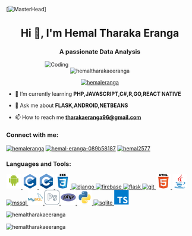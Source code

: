 [![MasterHead](https://i2.wp.com/mir-s3-cdn-cf.behance.net/project_modules/fs/81bb4b165684019.640b6038d133e.gif)]
<h1 align="center">Hi 👋, I'm Hemal Tharaka Eranga</h1>
<h3 align="center">A passionate Data Analysis</h3>
<img align="right" alt="Coding" width="400" src="https://media.newyorker.com/photos/660c2b6a6b7b20995be118e3/master/w_1600,c_limit/r44097.gif">


<p align="center"> <img src="https://komarev.com/ghpvc/?username=hemaltharakaeeranga&label=Profile%20views&color=218c23&style=plastic" alt="hemaltharakaeeranga" /> </p>

<p align="center"> <a href="https://twitter.com/hemaleranga" target="blank"><img src="https://img.shields.io/twitter/follow/hemaleranga?logo=twitter&style=for-the-badge" alt="hemaleranga" /></a> </p>

- 🌱 I’m currently learning **PHP,JAVASCRIPT,C#,R,GO,REACT NATIVE**

- 💬 Ask me about **FLASK,ANDROID,NETBEANS**

- 📫 How to reach me **tharakaeranga96@gmail.com**

<h3 align="left">Connect with me:</h3>
<p align="left">
<a href="https://twitter.com/hemaleranga" target="blank"><img align="center" src="https://raw.githubusercontent.com/rahuldkjain/github-profile-readme-generator/master/src/images/icons/Social/twitter.svg" alt="hemaleranga" height="30" width="40" /></a>
<a href="https://linkedin.com/in/hemal-eranga-089b58187" target="blank"><img align="center" src="https://raw.githubusercontent.com/rahuldkjain/github-profile-readme-generator/master/src/images/icons/Social/linked-in-alt.svg" alt="hemal-eranga-089b58187" height="30" width="40" /></a>
<a href="https://discord.gg/hemal2577" target="blank"><img align="center" src="https://raw.githubusercontent.com/rahuldkjain/github-profile-readme-generator/master/src/images/icons/Social/discord.svg" alt="hemal2577" height="30" width="40" /></a>
</p>

<h3 align="left">Languages and Tools:</h3>
<p align="left"> <a href="https://developer.android.com" target="_blank" rel="noreferrer"> <img src="https://raw.githubusercontent.com/devicons/devicon/master/icons/android/android-original-wordmark.svg" alt="android" width="40" height="40"/> </a> <a href="https://www.cprogramming.com/" target="_blank" rel="noreferrer"> <img src="https://raw.githubusercontent.com/devicons/devicon/master/icons/c/c-original.svg" alt="c" width="40" height="40"/> </a> <a href="https://www.w3schools.com/cpp/" target="_blank" rel="noreferrer"> <img src="https://raw.githubusercontent.com/devicons/devicon/master/icons/cplusplus/cplusplus-original.svg" alt="cplusplus" width="40" height="40"/> </a> <a href="https://www.w3schools.com/css/" target="_blank" rel="noreferrer"> <img src="https://raw.githubusercontent.com/devicons/devicon/master/icons/css3/css3-original-wordmark.svg" alt="css3" width="40" height="40"/> </a> <a href="https://www.djangoproject.com/" target="_blank" rel="noreferrer"> <img src="https://cdn.worldvectorlogo.com/logos/django.svg" alt="django" width="40" height="40"/> </a> <a href="https://firebase.google.com/" target="_blank" rel="noreferrer"> <img src="https://www.vectorlogo.zone/logos/firebase/firebase-icon.svg" alt="firebase" width="40" height="40"/> </a> <a href="https://flask.palletsprojects.com/" target="_blank" rel="noreferrer"> <img src="https://www.vectorlogo.zone/logos/pocoo_flask/pocoo_flask-icon.svg" alt="flask" width="40" height="40"/> </a> <a href="https://git-scm.com/" target="_blank" rel="noreferrer"> <img src="https://www.vectorlogo.zone/logos/git-scm/git-scm-icon.svg" alt="git" width="40" height="40"/> </a> <a href="https://www.w3.org/html/" target="_blank" rel="noreferrer"> <img src="https://raw.githubusercontent.com/devicons/devicon/master/icons/html5/html5-original-wordmark.svg" alt="html5" width="40" height="40"/> </a> <a href="https://www.java.com" target="_blank" rel="noreferrer"> <img src="https://raw.githubusercontent.com/devicons/devicon/master/icons/java/java-original.svg" alt="java" width="40" height="40"/> </a> <a href="https://www.microsoft.com/en-us/sql-server" target="_blank" rel="noreferrer"> <img src="https://www.svgrepo.com/show/303229/microsoft-sql-server-logo.svg" alt="mssql" width="40" height="40"/> </a> <a href="https://www.mysql.com/" target="_blank" rel="noreferrer"> <img src="https://raw.githubusercontent.com/devicons/devicon/master/icons/mysql/mysql-original-wordmark.svg" alt="mysql" width="40" height="40"/> </a> <a href="https://www.photoshop.com/en" target="_blank" rel="noreferrer"> <img src="https://raw.githubusercontent.com/devicons/devicon/master/icons/photoshop/photoshop-line.svg" alt="photoshop" width="40" height="40"/> </a> <a href="https://www.php.net" target="_blank" rel="noreferrer"> <img src="https://raw.githubusercontent.com/devicons/devicon/master/icons/php/php-original.svg" alt="php" width="40" height="40"/> </a> <a href="https://www.python.org" target="_blank" rel="noreferrer"> <img src="https://raw.githubusercontent.com/devicons/devicon/master/icons/python/python-original.svg" alt="python" width="40" height="40"/> </a> <a href="https://www.sqlite.org/" target="_blank" rel="noreferrer"> <img src="https://www.vectorlogo.zone/logos/sqlite/sqlite-icon.svg" alt="sqlite" width="40" height="40"/> </a> <a href="https://www.typescriptlang.org/" target="_blank" rel="noreferrer"> <img src="https://raw.githubusercontent.com/devicons/devicon/master/icons/typescript/typescript-original.svg" alt="typescript" width="40" height="40"/> </a> </p>

<p><img align="center" src="https://github-readme-stats.vercel.app/api/top-langs?username=hemaltharakaeeranga&show_icons=true&theme=dark&title_color=ffffff&text_color=ffffff&bg_color=000000&hide_border=true&locale=en&layout=compact" alt="hemaltharakaeeranga" /></p>

<p><img align="center" src="https://github-readme-streak-stats.herokuapp.com/?user=hemaltharakaeeranga&theme=dark&bg_color=000000&hide_border=true&" alt="hemaltharakaeeranga" /></p>
